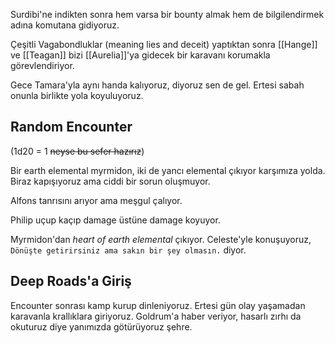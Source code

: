 ---
---  
  
Surdibi'ne indikten sonra hem varsa bir bounty almak hem de bilgilendirmek adına komutana gidiyoruz.  
  
Çeşitli Vagabondluklar (meaning lies and deceit) yaptıktan sonra [[Hange]] ve [[Teagan]] bizi [[Aurelia]]'ya gidecek bir karavanı korumakla görevlendiriyor.  
  
Gece Tamara'yla aynı handa kalıyoruz, diyoruz sen de gel. Ertesi sabah onunla birlikte yola koyuluyoruz.  
  
## Random Encounter  
(1d20 = 1 ~~neyse bu sefer hazırız~~)  
  
Bir earth elemental myrmidon, iki de yancı elemental çıkıyor karşımıza yolda. Biraz kapışıyoruz ama ciddi bir sorun oluşmuyor.  
  
Alfons tanrısını arıyor ama meşgul çalıyor.  
  
Philip uçup kaçıp damage üstüne damage koyuyor.  
  
Myrmidon'dan *heart of earth elemental* çıkıyor. Celeste'yle konuşuyoruz, `Dönüşte getirirsiniz ama sakın bir şey olmasın.` diyor.  
  
## Deep Roads'a Giriş  
  
Encounter sonrası kamp kurup dinleniyoruz. Ertesi gün olay yaşamadan karavanla krallıklara giriyoruz. Goldrum'a haber veriyor, hasarlı zırhı da okuturuz diye yanımızda götürüyoruz şehre.